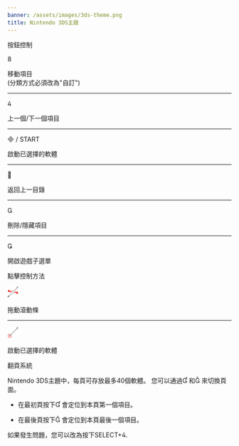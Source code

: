 ```yaml
---
banner: /assets/images/3ds-theme.png
title: Nintendo 3DS主題
---
```


<div id="button-controls" class="section-title">按鈕控制</div>
<div class="section-body">
    <div class="button-action-group">
        <p class="button-action button">&#xE079;</p>
        <p class="button-action-text">移動項目<br>(分類方式必須改為"自訂")</p>
    </div>
    <hr>
    <div class="button-action-group">
        <p class="button-action button">&#xE07E;</p>
        <p class="button-action-text">上一個/下一個項目</p>
    </div>
    <hr>
    <div class="button-action-group">
        <p class="button-action"><span class="button">&#xE000; /</span> START</p>
        <p class="button-action-text">啟動已選擇的軟體</p>
    </div>
    <hr>
    <div class="button-action-group">
        <p class="button-action button">&#xE001;</p>
        <p class="button-action-text">返回上一目錄</p>
    </div>
    <hr>
    <div class="button-action-group">
        <p class="button-action button">&#xE002;</p>
        <p class="button-action-text">刪除/隱藏項目</p>
    </div>
    <hr>
    <div class="button-action-group">
        <p class="button-action button">&#xE003;</p>
        <p class="button-action-text">開啟遊戲子選單</p>
    </div>
</div>

<div id="touch-controls" class="section-title">點擊控制方法</div>
<div class="section-body">
    <div class="button-action-group">
        <p class="button-action"><img src="/assets/images/left-right.png"></p>
        <p class="button-action-text">拖動滾動條</p>
    </div>
    <hr>
    <div class="button-action-group">
        <p class="button-action"><img src="/assets/images/tap.png"></p>
        <p class="button-action-text">啟動已選擇的軟體</p>
    </div>
    <!-- <hr>
    <div>
        <p>
            If the Sort Method is set to "Custom", you can drag the icon up to move it.
        </p>
    </div> -->
</div>

<div id="page-system" class="section-title">翻頁系統</div>
<div class="section-body">
    <p>
        Nintendo 3DS主題中，每頁可存放最多40個軟體。 您可以通過&#xE004; 和&#xE005; 來切換頁面。
    </p>
    <ul>
        <li><p>在最初頁按下&#xE004; 會定位到本頁第一個項目。</p></li>
        <li><p>在最後頁按下&#xE005; 會定位到本頁最後一個項目。</p></li>
    </ul>
    <p>
        如果發生問題，您可以改為按下SELECT+&#xE07E;.
    </p>
</div>
